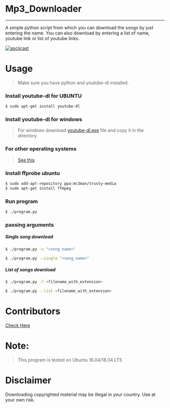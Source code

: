# Mp3_Downloader
---
A simple python script from which you can download the songs by just entering the name. You can also download by entering a list of name, youtube link or list of youtube links.



[![asciicast](https://asciinema.org/a/222455.svg)](https://asciinema.org/a/222455)

# Usage

> Make sure you have python and youtube-dl installed.

### Install youtube-dl for UBUNTU
```bash
$ sudo apt-get install youtube-dl
```
### Install youtube-dl for windows
> For windows download [youtube-dl.exe](https://yt-dl.org/latest/youtube-dl.exe) file and copy it in the directory.
### For other operating systems
> [See this](https://rg3.github.io/youtube-dl/download.html) 


### Install ffprobe ubuntu
```bash
$ sudo add-apt-repository ppa:mc3man/trusty-media
$ sudo apt-get install ffmpeg
```


### Run program
```bash
$ ./program.py 
```

### passing arguments

##### Single song download
```bash
$ ./program.py -s "<song_name>"
```
```bash
$ ./program.py --single "<song_name>"
```

##### List of songs download 

```bash
$ ./program.py -l <filename_with_extension>
```
```bash
$ ./program.py --list <filename_with_extension>
```

# Contributors

[Check Here](https://github.com/aman-roy/mp3_downloader/graphs/contributors)

# Note:

> This program is tested on Ubuntu 16.04/18.04 LTS

# Disclaimer

Downloading copyrighted material may be illegal in your country. Use at your own risk.
